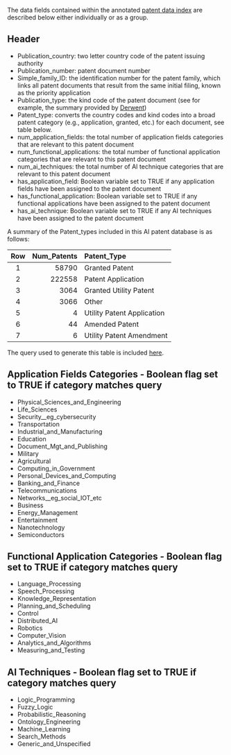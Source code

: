 The data fields contained within the annotated [patent data index](https://github.com/georgetown-cset/1790-ai-patent-data/blob/master/patent_database.csv.zip) are described below either individually or as a group.

## Header
- Publication_country: two letter country code of the patent issuing authority
- Publication_number: patent document number
- Simple_family_ID: the identification number for the patent family, which links all patent documents that result from the same initial filing, known as the priority application
- Publication_type: the kind code of the patent document (see for example, the summary provided by [Derwent](https://clarivate.com/derwent/wp-content/uploads/sites/3/dlm_uploads/2019/08/Kind-Code-Summary.pdf))
- Patent_type: converts the country codes and kind codes into a broad patent category (e.g., application, granted, etc.) for each document, see table below.
- num_application_fields: the total number of application fields categories that are relevant to this patent document
- num_functional_applications: the total number of functional application categories that are relevant to this patent document
- num_ai_techniques: the total number of AI technique categories that are relevant to this patent document
- has_application_field: Boolean variable set to TRUE if any application fields have been assigned to the patent document
- has_functional_application: Boolean variable set to TRUE if any functional applications have been assigned to the patent document
- has_ai_technique: Boolean variable set to TRUE if any AI techniques have been assigned to the patent document

A summary of the Patent_types included in this AI patent database is as follows:

| Row	| Num_Patents	| Patent_Type |
| :-: | --: | :-- |
| 1	| 58790 | Granted Patent |
| 2	| 222558 | Patent Application |
| 3	| 3064| Granted Utility Patent |
| 4	| 3066| Other |
| 5	| 4| Utility Patent Application |
| 6	| 44 | Amended Patent |
| 7	| 6 | Utility Patent Amendment |

The query used to generate this table is included [here](https://github.com/georgetown-cset/1790-ai-patent-data/blob/master/patent-type-query.sql).

## Application Fields Categories - Boolean flag set to TRUE if category matches query
- Physical_Sciences_and_Engineering
- Life_Sciences
- Security__eg_cybersecurity
- Transportation
- Industrial_and_Manufacturing
- Education
- Document_Mgt_and_Publishing
- Military
- Agricultural
- Computing_in_Government
- Personal_Devices_and_Computing
- Banking_and_Finance
- Telecommunications
- Networks__eg_social_IOT_etc
- Business
- Energy_Management
- Entertainment
- Nanotechnology
- Semiconductors
  
## Functional Application Categories - Boolean flag set to TRUE if category matches query
- Language_Processing
- Speech_Processing
- Knowledge_Representation
- Planning_and_Scheduling
- Control
- Distributed_AI
- Robotics
- Computer_Vision
- Analytics_and_Algorithms
- Measuring_and_Testing

## AI Techniques - Boolean flag set to TRUE if category matches query
- Logic_Programming
- Fuzzy_Logic
- Probabilistic_Reasoning
- Ontology_Engineering
- Machine_Learning
- Search_Methods
- Generic_and_Unspecified
